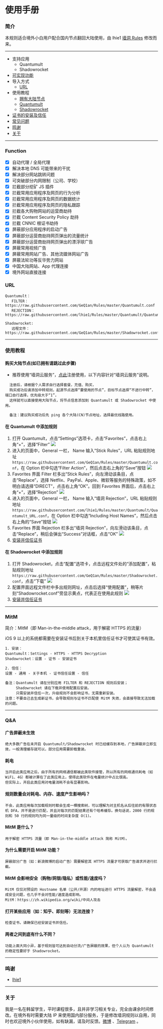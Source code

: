 # 使用手册

### 简介

本规则适合境外小白用户配合国内节点翻回大陆使用，由 lhie1 [墙洞 Rules](https://github.com/lhie1/Rules) 修改而来。

---
* 支持应用
  * Quantumult
  * Shadowrocket
* [可实现功能](#function)
* 导入方式
  * [URL](#url)
* 使用教程
  * [拥有大陆节点](#购买大陆节点如已拥有请跳过此步骤)
  * [Quantumult](#在-quantumult-中添加规则)
  * [Shadowrocket](#在-shadowrocket-中添加规则)
* [证书的安装及信任](#mitm)
* [常见问题](#qa)
* [鸣谢](#鸣谢)
* [关于](#关于)


---

### Function
- [x] 自动代理 / 全局代理
- [x] 解决本地 DNS 可能带来的干扰
- [x] 解决部分网站跳转问题
- [x] 可突破部分内网限制（公司、学校）
- [x] 拦截部分挖矿 JS 插件
- [x] 拦截常用应用程序及网页的行为分析
- [x] 拦截常用应用程序及网页的数据统计
- [x] 拦截常用应用程序及网页的隐私跟踪
- [x] 拦截各大购物网站的运营商劫持
- [x] 拦截 Content Security Policy 劫持
- [x] 拦截 CNNIC 根证书劫持
- [x] 屏蔽部分应用程序的启动广告
- [x] 屏蔽部分运营商劫持网页弹出的流量统计
- [x] 屏蔽部分运营商劫持网页弹出的漂浮球广告
- [x] 屏蔽常用视频广告
- [x] 屏蔽常用网站广告、其他流媒体网站广告
- [x] 屏蔽法轮功等反华势力网站
- [x] 中国大陆网站、App 代理连接
- [x] 境外网站直接连接

### URL

````
Quantumult：
   FILTER：https://raw.githubusercontent.com/GeQ1an/Rules/master/Quantumult.conf
   REJECTION：https://raw.githubusercontent.com/lhie1/Rules/master/Quantumult/Quantumult_URL.conf

Shadowrocket:
   远程文件：https://raw.githubusercontent.com/GeQ1an/Rules/master/Shadowrocket.conf
````

---

### 使用教程

#### 购买大陆节点(如已拥有请跳过此步骤)
* 推荐使用“墙洞云服务”，[点此](https://xn--nos809b.com/auth/register?affid=7237)注册使用，以下内容针对“墙洞云服务”说明。
````
  注册后，请根据个人需求自行选择套餐，充值、购买，
  购买成功后请添加中转规则，起源节点选择“要使用的节点”，目标节点选择“不进行中转”，端口自行选择，优先级大于“1”，
  这样就可以直接使用大陆节点，将节点信息添加到 Quantumult 或 Shadowrocket 中使用。
   
  备注：建议购买成功后先 ping 各个大陆(CN)节点地址，选择最优线路使用。
````

#### 在 Quantumult 中添加规则
1. 打开 Quantumult，点击“Settings”选项卡，点击“Favorites”，点击右上角“+”，选择“Filter”
![](https://raw.githubusercontent.com/GeQ1an/Rules/master/Images/Quantumult01.PNG)
2. 进入的页面中，General 一栏， Name 输入“Stick Rules”，URL 粘贴规则地址 `https://raw.githubusercontent.com/GeQ1an/Rules/master/Quantumult.conf`，在 Option 栏中勾选“Filter Action”，然后点击右上角的“Save”按钮
![](https://raw.githubusercontent.com/GeQ1an/Rules/master/Images/Quantumult02.PNG)
3. Favorites 界面 Filter 栏多出“Stick Rules”，向左滑动该条目，点击“Replace”，选择 Netflix、PayPal、Apple、微软等服务的特殊政策，如不明白请选择“DIRECT”，点击右上角“OK”。回到 Favorites 界面后，点击右上角“+”，选择“Rejection”
![](https://raw.githubusercontent.com/GeQ1an/Rules/master/Images/Quantumult03.PNG)
4. 进入的页面中，General 一栏， Name 输入“墙洞 Rejection”，URL 粘贴规则地址`https://raw.githubusercontent.com/lhie1/Rules/master/Quantumult/Quantumult_URL.conf`，在 Option 栏中勾选“Including Host Names”，然后点击右上角的“Save”按钮
![](https://raw.githubusercontent.com/GeQ1an/Rules/master/Images/Quantumult04.PNG)
5. Favorites 界面 Rejection 栏多出“墙洞 Rejection”，向左滑动该条目，点击“Replace”，稍后会弹出“Success”对话框，点击“OK”
![](https://raw.githubusercontent.com/GeQ1an/Rules/master/Images/Quantumult05.PNG)
6. [安装并信任证书](#mitm)

#### 在 Shadowrocket 中添加规则
1. 打开 Shadowrocket，点击“配置”选项卡，点击远程文件处的“添加配置”，粘贴规则地址`https://raw.githubusercontent.com/GeQ1an/Rules/master/Shadowrocket.conf`，点击“下载”
![](https://raw.githubusercontent.com/GeQ1an/Rules/master/Images/Shadowrocket01.PNG)
2. 配置界面远程文件栏中多出规则网址，点击后选择“使用配置”，稍等片刻“Shadowrocket.conf”旁显示黄点，代表正在使用此规则
![](https://raw.githubusercontent.com/GeQ1an/Rules/master/Images/Shadowrocket02.PNG)
3. [安装并信任证书](#mitm)


---

### MitM

简介：MitM（即 Man-in-the-middle attack，用于解密 HTTPS 的流量）

iOS 9 以上的系统都需要在安装证书后到关于本机里信任证书才可使其证书有效。
````
1. 安装：
Quantumult：Settings - HTTPS - HTTPS Decryption
Shadowrocket：设置 - 证书 - 安装证书

2. 信任：
设置 - 通用 - 关于本机 - 证书信任设置 - 信任

备注：Quantumult 请在分别应用 FILTER 和 REJECTION 规则后安装；
     Shadowrocket 请在下载并使用配置后安装。
     只需安装并信任一次，升级规则不会影响证书，无需重新安装。
注意：不要自己去生成新证书，会导致规则与证书不匹配使 MitM 失效，会直接导致无法加载的问题。
````

---

### Q&A

#### 广告屏蔽未生效
````
绝大多数广告在未开启 Quantumult/Shadowrocket 时已经缓存到本地，广告屏蔽非立即生效，一般清理缓存就可以，部分应用需要卸载重装。
````

#### 耗电
````
当开启此类应用之后，由于所有的网络通信都被此类软件接管，所以所有的网络通讯耗电（如 WiFi、4G）都被计算在了此类应用上，使得此类软件在电量统计中占比很高。
但实际上，开启此类应用对电量消耗不会有显著影响。
````

#### 规则数量会对耗电、内存、速度产生影响吗？
````
不会，此类应用每次加载规则时都会生成一棵搜索树，可以理解为对主机名从后往前的有限状态机 DFA，并不是逐行匹配，并且对每次的匹配结果还有个哈希缓存。换句话说，2000 行的规则和 50 行的规则均为同一量级的时间复杂度 O(1)。
````

#### MitM 是什么？
````
用于解密 HTTPS 流量（即 Man-in-the-middle attack 简称 MitM）。
````

#### 为什么需要开启 MitM 功能？
````
屏蔽部分广告（如：新浪微博的启动广告）需要解密其 HTTPS 流量才可获取广告请求并进行拦截。
````

#### MitM 会影响安全（购物/网银/隐私）或性能/速度吗？
````
MitM 仅仅对预设的 Hostname 名单（公开/开源）内的地址进行 HTTPS 流量解密，不会造成安全问题，也几乎不会对性能/速度造成影响。
MitM：https://zh.wikipedia.org/wiki/中间人攻击
````

#### 打开某些应用（如：知乎、即刻等）无法连接？
````
检查证书，请确保已经安装证书并信任。
````

#### 两者之间到底有什么不同？
````
功能上面大同小异，基于规则皆可达到自动分流/广告屏蔽的效果，但个人认为 Quantumult 的稳定性要好于 Shadowrocket。
````

---
### 鸣谢
* [lhie1](https://github.com/lhie1/Rules)

---

### 关于

我是一名在韩留学生，平时课程很多，且并非学习相关专业，完全由课余时间修改。在境外有时需要大陆 IP 来使用国内部分服务，于是修改墙洞规则以自用，同时也欢迎境外小伙伴使用，如有缺漏，请及时反馈。[微博](http://weibo.com/lixin19940325) 、[Telegram](https://t.me/GeQ1an) 。
